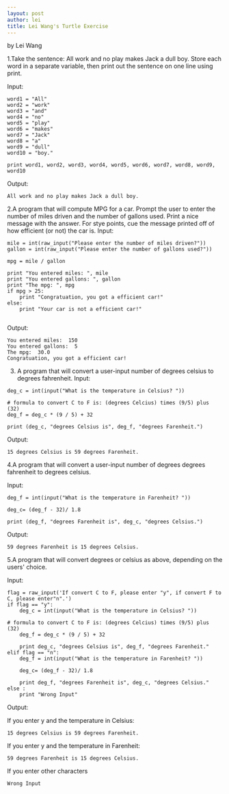 ```yaml
---
layout: post
author: lei
title: Lei Wang's Turtle Exercise
---
```


by Lei Wang

1.Take the sentence: All work and no play makes Jack a dull boy. Store each word in a separate variable, then print out the sentence on one line using print.

Input:
```
word1 = "All"
word2 = "work"
word3 = "and"
word4 = "no"
word5 = "play"
word6 = "makes"
word7 = "Jack"
word8 = "a"
word9 = "dull"
word10 = "boy."

print word1, word2, word3, word4, word5, word6, word7, word8, word9, word10

```

Output:
```
All work and no play makes Jack a dull boy.

```

2.A program that will compute MPG for a car. Prompt the user to enter the number of miles driven and the number of gallons used. Print a nice message with the answer. For stye points, cue the message printed off of how efficient (or not) the car is.
Input:
```
mile = int(raw_input("Please enter the number of miles driven?"))
gallon = int(raw_input("Please enter the number of gallons used?"))

mpg = mile / gallon

print "You entered miles: ", mile
print "You entered gallons: ", gallon
print "The mpg: ", mpg
if mpg > 25:
	print "Congratuation, you got a efficient car!"
else:
	print "Your car is not a efficient car!"
	

```

Output:
```
You entered miles:  150
You entered gallons:  5
The mpg:  30.0
Congratuation, you got a efficient car!

```


3. A program that will convert a user-input number of degrees celsius to degrees fahrenheit.
Input:
```
deg_c = int(input("What is the temperature in Celsius? "))

# formula to convert C to F is: (degrees Celcius) times (9/5) plus (32)
deg_f = deg_c * (9 / 5) + 32

print (deg_c, "degrees Celsius is", deg_f, "degrees Farenheit.")

```

Output:
```
15 degrees Celsius is 59 degrees Farenheit.

```

4.A program that will convert a user-input number of degrees degrees fahrenheit to degrees celsius.

Input:
```
deg_f = int(input("What is the temperature in Farenheit? "))

deg_c= (deg_f - 32)/ 1.8

print (deg_f, "degrees Farenheit is", deg_c, "degrees Celsius.")

```

Output:
```
59 degrees Farenheit is 15 degrees Celsius.

```

5.A program that will convert degrees or celsius as above, depending on the users' choice.

Input:
```
flag = raw_input('If convert C to F, please enter "y", if convert F to C, please enter"n".')
if flag == "y":
	deg_c = int(input("What is the temperature in Celsius? "))

# formula to convert C to F is: (degrees Celcius) times (9/5) plus (32)
	deg_f = deg_c * (9 / 5) + 32

	print deg_c, "degrees Celsius is", deg_f, "degrees Farenheit."
elif flag == "n":
	deg_f = int(input("What is the temperature in Farenheit? "))

	deg_c= (deg_f - 32)/ 1.8

	print deg_f, "degrees Farenheit is", deg_c, "degrees Celsius."
else :
	print "Wrong Input"
```

Output:

If you enter y and the temperature in Celsius:
```
15 degrees Celsius is 59 degrees Farenheit.

```

If you enter y and the temperature in Farenheit:
```
59 degrees Farenheit is 15 degrees Celsius.

```

If you enter other characters
```
Wrong Input

```
